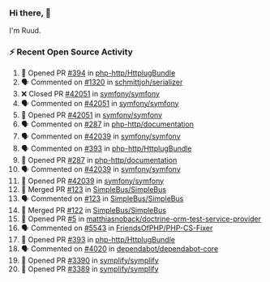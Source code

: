 ### Hi there, 👋

I'm Ruud.
 
### :zap: Recent Open Source Activity

<!--START_SECTION:activity-->
1. 💪 Opened PR [#394](https://github.com/php-http/HttplugBundle/pull/394) in [php-http/HttplugBundle](https://github.com/php-http/HttplugBundle)
2. 🗣 Commented on [#1320](https://github.com/schmittjoh/serializer/issues/1320) in [schmittjoh/serializer](https://github.com/schmittjoh/serializer)
3. ❌ Closed PR [#42051](https://github.com/symfony/symfony/pull/42051) in [symfony/symfony](https://github.com/symfony/symfony)
4. 🗣 Commented on [#42051](https://github.com/symfony/symfony/issues/42051) in [symfony/symfony](https://github.com/symfony/symfony)
5. 💪 Opened PR [#42051](https://github.com/symfony/symfony/pull/42051) in [symfony/symfony](https://github.com/symfony/symfony)
6. 🗣 Commented on [#287](https://github.com/php-http/documentation/issues/287) in [php-http/documentation](https://github.com/php-http/documentation)
7. 🗣 Commented on [#42039](https://github.com/symfony/symfony/issues/42039) in [symfony/symfony](https://github.com/symfony/symfony)
8. 🗣 Commented on [#393](https://github.com/php-http/HttplugBundle/issues/393) in [php-http/HttplugBundle](https://github.com/php-http/HttplugBundle)
9. 💪 Opened PR [#287](https://github.com/php-http/documentation/pull/287) in [php-http/documentation](https://github.com/php-http/documentation)
10. 🗣 Commented on [#42039](https://github.com/symfony/symfony/issues/42039) in [symfony/symfony](https://github.com/symfony/symfony)
11. 💪 Opened PR [#42039](https://github.com/symfony/symfony/pull/42039) in [symfony/symfony](https://github.com/symfony/symfony)
12. 🎉 Merged PR [#123](https://github.com/SimpleBus/SimpleBus/pull/123) in [SimpleBus/SimpleBus](https://github.com/SimpleBus/SimpleBus)
13. 🗣 Commented on [#123](https://github.com/SimpleBus/SimpleBus/issues/123) in [SimpleBus/SimpleBus](https://github.com/SimpleBus/SimpleBus)
14. 🎉 Merged PR [#122](https://github.com/SimpleBus/SimpleBus/pull/122) in [SimpleBus/SimpleBus](https://github.com/SimpleBus/SimpleBus)
15. 💪 Opened PR [#5](https://github.com/matthiasnoback/doctrine-orm-test-service-provider/pull/5) in [matthiasnoback/doctrine-orm-test-service-provider](https://github.com/matthiasnoback/doctrine-orm-test-service-provider)
16. 🗣 Commented on [#5543](https://github.com/FriendsOfPHP/PHP-CS-Fixer/issues/5543) in [FriendsOfPHP/PHP-CS-Fixer](https://github.com/FriendsOfPHP/PHP-CS-Fixer)
17. 💪 Opened PR [#393](https://github.com/php-http/HttplugBundle/pull/393) in [php-http/HttplugBundle](https://github.com/php-http/HttplugBundle)
18. 🗣 Commented on [#4020](https://github.com/dependabot/dependabot-core/issues/4020) in [dependabot/dependabot-core](https://github.com/dependabot/dependabot-core)
19. 💪 Opened PR [#3390](https://github.com/symplify/symplify/pull/3390) in [symplify/symplify](https://github.com/symplify/symplify)
20. 💪 Opened PR [#3389](https://github.com/symplify/symplify/pull/3389) in [symplify/symplify](https://github.com/symplify/symplify)
<!--END_SECTION:activity-->
